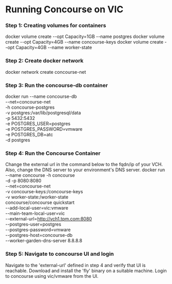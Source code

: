 # Running Concourse on VIC


### Step 1: Creating volumes for containers
docker volume create --opt Capacity=1GB --name postgres
docker volume create --opt Capacity=4GB --name concourse-keys
docker volume create --opt Capacity=4GB --name worker-state


### Step 2: Create docker network
docker network create concourse-net


### Step 3: Run the concourse-db container
docker run --name concourse-db \
  --net=concourse-net \
  -h concourse-postgres \
  -v postgres:/var/lib/postgresql/data \
  -p 5432:5432 \
  -e POSTGRES_USER=postgres \
  -e POSTGRES_PASSWORD=vmware \
  -e POSTGRES_DB=atc \
  -d postgres

### Step 4: Run the Concourse Container
Change the external url in the command below to the fqdn/ip of your VCH. Also, change the DNS server to your environment's DNS server.
docker run  --name concourse -h concourse \
   -d -p 8080:8080 \
   --net=concourse-net \
   -v concourse-keys:/concourse-keys \
   -v worker-state:/worker-state \
   concourse/concourse quickstart \
   --add-local-user=vic:vmware \
   --main-team-local-user=vic \
   --external-url=http://vch1.tpm.com:8080 \
   --postgres-user=postgres \
   --postgres-password=vmware \
   --postgres-host=concourse-db \
   --worker-garden-dns-server 8.8.8.8

### Step 5: Navigate to concourse UI and login
Navigate to the 'external-url' defined in step 4 and verify that UI is reachable. Download and install the 'fly' binary on a suitable machine.
Login to concourse using vic/vmware from the UI.
